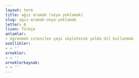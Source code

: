 ```yaml
---
layout: term
title: ağız aramak (veya yoklamak)
slug: agiz-aramak-veya-yoklamak
letter: A
lisan: Türkçe
anlamlar:
- öğrenmek istenilen şeyi söyletecek yolda dil kullanmak
ozellikler:
- - ''
ornekler:
- - ''
orneklerkaynak:
- - ''
---
```

